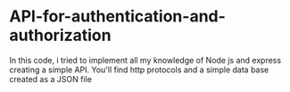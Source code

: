 # API-for-authentication-and-authorization
In this code, i tried to implement all my knowledge of Node js and express creating a simple API. You'll find http protocols and a simple data base created as a JSON file
